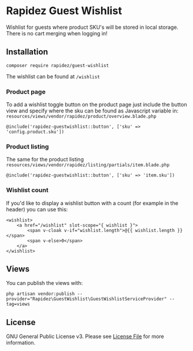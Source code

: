 # Rapidez Guest Wishlist

Wishlist for guests where product SKU's will be stored in local storage. There is no cart merging when logging in!

## Installation

```
composer require rapidez/guest-wishlist
```

The wishlist can be found at `/wishlist`

### Product page

To add a wishlist toggle button on the product page just include the button view and specify where the sku can be found as Javascript variable in: `resources/views/vendor/rapidez/product/overview.blade.php`
```
@include('rapidez-guestwishlist::button', ['sku' => 'config.product.sku'])
```

### Product listing

The same for the product listing `resources/views/vendor/rapidez/listing/partials/item.blade.php`
```
@include('rapidez-guestwishlist::button', ['sku' => 'item.sku'])
```

### Wishlist count

If you'd like to display a wishlist button with a count (for example in the header) you can use this:
```
<wishlist>
    <a href="/wishlist" slot-scope="{ wishlist }">
        <span v-cloak v-if="wishlist.length">@{{ wishlist.length }}</span>
        <span v-else>0</span>
    </a>
</wishlist>
```

## Views

You can publish the views with:
```
php artisan vendor:publish --provider="Rapidez\GuestWishlist\GuestWishlistServiceProvider" --tag=views
```

## License

GNU General Public License v3. Please see [License File](LICENSE) for more information.
